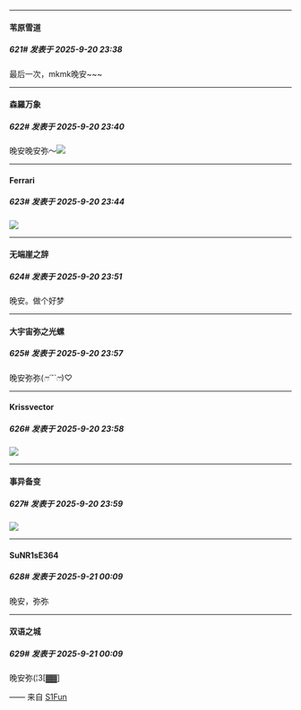 ﻿
*****

####  苇原雪道  
##### 621#       发表于 2025-9-20 23:38

最后一次，mkmk晚安~~~


*****

####  森羅万象  
##### 622#       发表于 2025-9-20 23:40

晚安晚安弥～<img src="https://static.stage1st.com/image/smiley/face2017/023.png" referrerpolicy="no-referrer">

*****

####  Ferrari  
##### 623#       发表于 2025-9-20 23:44

<img src="https://static.stage1st.com/image/smiley/face2017/086.png" referrerpolicy="no-referrer">


*****

####  无端崖之辞  
##### 624#       发表于 2025-9-20 23:51

晚安。做个好梦


*****

####  大宇宙弥之光螺  
##### 625#       发表于 2025-9-20 23:57

晚安弥弥(*ෆ´˘`ෆ*)♡

*****

####  Krissvector  
##### 626#       发表于 2025-9-20 23:58

<img src="https://static.stage1st.com/image/smiley/face2017/140.png" referrerpolicy="no-referrer">

*****

####  事异备变  
##### 627#       发表于 2025-9-20 23:59

<img src="https://static.stage1st.com/image/smiley/face2017/081.png" referrerpolicy="no-referrer">


*****

####  SuNR1sE364  
##### 628#       发表于 2025-9-21 00:09

晚安，弥弥

*****

####  双语之城  
##### 629#       发表于 2025-9-21 00:09

晚安弥(¦3[▓▓]

—— 来自 [S1Fun](https://s1fun.koalcat.com)

